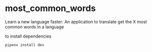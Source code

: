 # most_common_words
Learn a new language faster: An application to translate get the X most common words in a language


to install dependencies

```
pipenv install dev
```